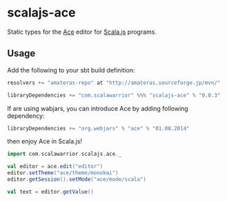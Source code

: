 scalajs-ace
===============

Static types for the [Ace](http://ace.c9.io/) editor for [Scala.js](http://www.scala-js.org/) programs.

Usage
-----

Add the following to your sbt build definition:

```scala
resolvers += "amateras-repo" at "http://amateras.sourceforge.jp/mvn/"

libraryDependencies += "com.scalawarrior" %%% "scalajs-ace" % "0.0.3"
```

If are using wabjars, you can introduce Ace by adding following dependency:

```scala
libraryDependencies += "org.webjars" % "ace" % "01.08.2014"
```

then enjoy Ace in Scala.js!

```scala
import com.scalawarrior.scalajs.ace._

val editor = ace.edit("editor")
editor.setTheme("ace/theme/monokai")
editor.getSession().setMode("ace/mode/scala")

val text = editor.getValue()
```
